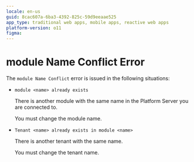 ```yaml
---
locale: en-us
guid: 8cac607a-6ba3-4392-825c-59d9eeaae525
app_type: traditional web apps, mobile apps, reactive web apps
platform-version: o11
figma:
---
```


# module Name Conflict Error

The `module Name Conflict` error is issued in the following situations:

* `module <name> already exists`
  
    There is another module with the same name in the Platform Server you are connected to.

    You must change the module name.

* `Tenant <name> already exists in module <name>`
  
    There is another tenant with the same name.

    You must change the tenant name.

